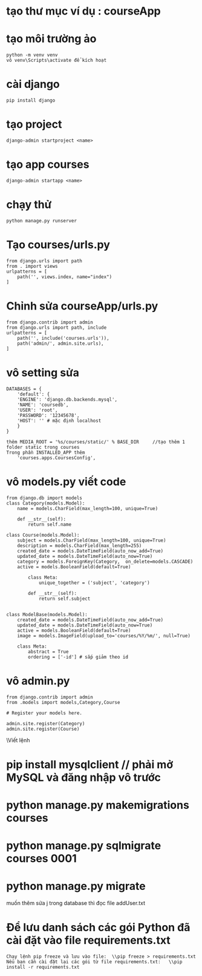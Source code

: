# tạo thư mục ví dụ : courseApp
# tạo môi trường ảo
    python -m venv venv
    vô venv\Scripts\activate để kích hoạt
# cài django
    pip install django
# tạo project 
    django-admin startproject <name>
# tạo app courses
    django-admin startapp <name>
# chạy thử
    python manage.py runserver
# Tạo courses/urls.py 
    from django.urls import path
    from . import views
    urlpatterns = [
        path('', views.index, name="index")
    ]

#  Chỉnh sửa courseApp/urls.py 
    from django.contrib import admin
    from django.urls import path, include
    urlpatterns = [
        path('', include('courses.urls')),
        path('admin/', admin.site.urls),
    ]

# vô setting sửa
    DATABASES = {
        'default': {
        'ENGINE': 'django.db.backends.mysql',
        'NAME': 'coursedb',
        'USER': 'root',
        'PASSWORD': '12345678',
        'HOST': '' # mặc định localhost
        }
    }

    thêm MEDIA_ROOT = '%s/courses/static/' % BASE_DIR     //tạo thêm 1 folder static trong courses
    Trong phần INSTALLED_APP thêm
        'courses.apps.CoursesConfig',


# vô models.py viết code
    from django.db import models
    class Category(models.Model):
        name = models.CharField(max_length=100, unique=True)

        def __str__(self):
            return self.name
    
    class Course(models.Model):
        subject = models.CharField(max_length=100, unique=True)
        description = models.CharField(max_length=255)
        created_date = models.DateTimeField(auto_now_add=True)
        updated_date = models.DateTimeField(auto_now=True)
        category = models.ForeignKey(Category,  on_delete=models.CASCADE)
        active = models.BooleanField(default=True)

            class Meta:
                unique_together = ('subject', 'category')

            def __str__(self):
                return self.subject


    class ModelBase(models.Model):
        created_date = models.DateTimeField(auto_now_add=True)
        updated_date = models.DateTimeField(auto_now=True)
        active = models.BooleanField(default=True)
        image = models.ImageField(upload_to='courses/%Y/%m/', null=True)

        class Meta:
            abstract = True
            ordering = ['-id'] # sắp giảm theo id


# vô admin.py
    from django.contrib import admin
    from .models import models,Category,Course

    # Register your models here.

    admin.site.register(Category)
    admin.site.register(Course)




\\Viết lệnh
#   pip install mysqlclient // phải mở MySQL và đăng nhập vô trước

#   python manage.py makemigrations courses

#   python manage.py sqlmigrate courses 0001

#   python manage.py migrate

muốn thêm sửa j trong database thì đọc file addUser.txt


# Để lưu danh sách các gói Python đã cài đặt vào file requirements.txt
    Chạy lệnh pip freeze và lưu vào file:  \\pip freeze > requirements.txt
    Nếu bạn cần cài đặt lại các gói từ file requirements.txt:   \\pip install -r requirements.txt

